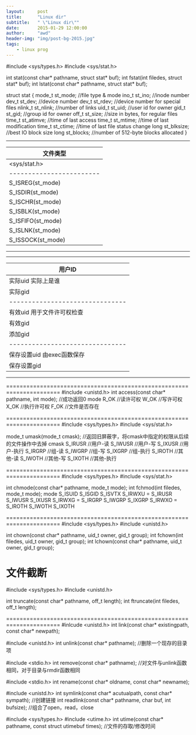 ```yaml
---
layout:     post
title:      "Linux dir"
subtitle:   " \"Linux dir\""
date:       2015-01-29 12:00:00
author:     "awd"
header-img: "img/post-bg-2015.jpg"
tags:
    - linux prog
---
```

#include <sys/types.h>
#include <sys/stat.h>

int stat(const char* pathname, struct stat* buf);
int fstat(int filedes, struct stat* buf);
int lstat(const char* pathname, struct stat* buf);


struct stat {
	mode_t 	st_mode;	//file type & mode
	ino_t	st_ino;		//inode number
	dev_t	st_dev;		//device number
	dev_t	st_rdev;	//device number for special files
	nlink_t	st_nlink;	//number of links
	uid_t	st_uid;		//user id for owner
	gid_t	st_gid;		//group id for owner
	off_t	st_size;	//size in bytes, for regular files
	time_t	st_atimve;	//time of last access
	time_t 	st_mtime;	//time of last modification
	time_t	st_ctime;	//time of last file status change
	long	st_blksize;	//best IO block size
	long	st_blocks;	//number of 512-byte blocks allocated
}

------------------------
文件类型				|
------------------------|
<sys/stat.h>			|
------------------------|
S_ISREG(st_mode)		|
S_ISDIR(st_mode)		|
S_ISCHR(st_mode)		|
S_ISBLK(st_mode)		|
S_ISFIFO(st_mode)		|
S_ISLNK(st_mode)		|
S_ISSOCK(st_mode)		|	
------------------------

--------------------------------	
用户ID							|
-------------------------------	|
实际uid		实际上是谁			|
实际gid							|
-------------------------------	|
有效uid		用于文件许可权检查	|
有效gid							|
添加gid							|
-------------------------------	|
保存设置uid	由exec函数保存		|
保存设置gid						|
--------------------------------




======================================================================
#include <unistd.h>
int access(const char* pathname, int mode);	//成功返回0
	mode
	R_OK	//读许可权
	W_OK	//写许可权
	X_OK	//执行许可权
	F_OK	//文件是否存在





======================================================================
#include <sys/types.h>
#include <sys/stat.h>

mode_t umask(mode_t cmask);	//返回旧屏蔽字，将cmask中指定的权限从后续的文件操作中去掉
	cmask
	S_IRUSR		//用户-读
	S_IWUSR		//用户-写
	S_IXUSR		//用户-执行
	S_IRGRP		//组-读
	S_IWGRP		//组-写
	S_IXGRP		//组-执行
	S_IROTH		//其他-读
	S_IWOTH		//其他-写
	S_IXOTH		//其他-执行


======================================================================
#include <sys/types.h>
#include <sys/stat.h>

int chmode(const char* pathname, mode_t mode);
int fchmod(int filedes, mode_t mode);
	mode
	S_ISUID
	S_ISGID
	S_ISVTX
	S_IRWXU	= S_IRUSR S_IWUSR S_IXUSR
	S_IRWXG = S_IRGRP S_IWGRP S_IXGRP
	S_IRWXO = S_IROTH S_IWOTH S_IXOTH


======================================================================
#include <sys/types.h>
#include <unistd.h>

int chown(const char* pathname, uid_t owner, gid_t group);
int fchown(int filedes, uid_t owner, gid_t group);
int lchown(const char* pathname, uid_t owner, gid_t group);

文件截断
======================================================================
#include <sys/types.h>
#include <unistd.h>

int truncate(const char* pathname, off_t length);
int ftruncate(int filedes, off_t length);




======================================================================
#inlcude <unistd.h>
int link(const char* existingpath, const char* newpath);

#include <unistd.h>
int unlink(const char* pathname);		//删除一个现存的目录项

#include <stdio.h>
int remove(const char* pathname);		//对文件与unlink函数相同，对于目录与rmdir函数相同

#include <stdio.h>
int rename(const char* oldname, const char* newname);



#include <unistd.h>
int symlink(const char* acutualpath, const char* sympath);	//创建链接
int readlink(const char* pathname, char buf, int bufsize);	//组合了open，read，close



#include <sys/types.h>
#include <utime.h>
int utime(const char* pathname, const struct utimebuf times);	//文件的存取/修改时间



